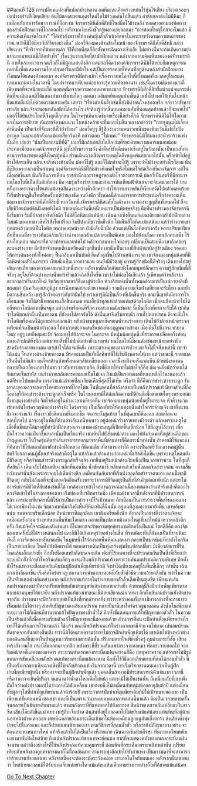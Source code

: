 ##ตอนที่ 126 การเปลี่ยนแปลงที่แปลกประหลาด
ลมหิมะละเอียดร่วงหล่นไร้สุ่มไร้เสียง บริเวณรอบๆ บ่อน้ำรกร้างก็เงียบเชียบ ต้นไม้ของสะพานอุดรใหม่ใบไม้ร่วงหล่นไปสิ้นแล้ว ลำต้นของต้นไม้มีหิมะ ก็เหมือนกับทหารรักษาการณ์ที่ถือทวน จักรพรรดินีศักดิ์สิทธิ์ไพล่มือไว้ข้างหลัง ทอดสายตามองทิศทางของสำนักฝึกหลวงที่ไกลออกไป หลังจากเงียบนิ่งชั่วครู่พลางเอ่ยออกมา “การสอบใหญ่ใกล้จะเริ่มแล้ว มีความคิดเห็นเช่นไรเล่า”
“ใต้เท้าสังฆราชให้องค์หญิงลั่วลั่วเข้าศึกษาในพระราชวังตามความหมายของท่าน ทว่าก็มิได้มีอากัปกิริยาอย่างอื่น”
ม่ออวี่จ้องมองด้านข้างใบหน้าของจักรพรรดินีศักดิ์สิทธิ์ กล่าวเสียงเบา “ที่จริงจากที่ข้ามองแล้ว วิธีที่ง่ายที่สุดก็คือสังหารเฉินฉางเซิงเสีย ไม่อย่างนั้นจะก่อเกิดความยุ่งยากมากมายเช่นนี้ได้อย่างไร”
เรื่องวุ่นวายเกิดที่สำนักฝึกหลวง หลังจากความคิดเห็นขององค์จักรพรรดินี ภายในระยะเวลารวดเร็วก็ไม่มีผู้คนเอ่ยถึงอีก แต่ม่ออวี่คิดว่าองค์จักรพรรดินีมิได้หยิบยืมเหตุการณ์เหล่านี้เพื่อแสดงความโอบอ้อมอารีและมีน้ำใจ แต่เป็นการรอคอยให้คนที่อยู่ด้านหลังสำนักฝึกหลวงทั้งหมดได้แสดงตัวออกมา องค์จักรพรรดินีต่างเข้าใจเรื่องราวบนโลกใบนี้ทั้งหมดทั้งมวลอยู่ในสมอง หากมาถามนางในเวลานี้ โดยปรารถนาเพียงแค่อยากจะรู้ความคิดของนาง เช่นนั้นความคิดของนางก็เพียงพอที่จะหนักแน่นได้
นอกเหนือจากความคาดหมายของนาง จักรพรรดินีศักดิ์สิทธิ์แน่วแน่จนกระทั่งคิดที่จะเมินเฉยมิได้แสดงท่าทางชื่นชมใดๆ ออกมา กลับเหยียดมุมปากขึ้นด้วยซ้ำไป เผยให้เห็นใบหน้ายิ้มแย้มที่แฝงไปด้วยความเยาะหยัน เอ่ยว่า “เรื่องดำเนินไปเช่นนี้ยังมิน่าสนใจหรอกหรือ กล่าวว่าสังหารเขาเสีย แล้วเจ้าจะนอนหลับสนิทได้อย่างไร เจ้าต้องรู้ว่ากลิ่นบนหมอนกับที่นอนสุดท้ายแล้วก็จะหายไป”
ม่ออวี่ได้ยินประโยคนี้จึงลุกลี้ลุกลน ในใจครุ่นคิดจะอธิบายเรื่องนี้อย่างไรดี
จักรพรรดินีมิได้ให้โอกาสนางในการอธิบาย หันกายจ้องมองนาง ใบหน้าคล้ายจะยิ้มและไม่ยิ้ม พลางกล่าวว่า “การชุมนุมไม้เลื้อยค่ำคืนนั้น เป็นเจ้าที่จับเขาขังไว้ยังวังถง”
ม่ออวี่อยู่ๆ ก็รู้สึกว่าความหนาวเหน็บของหิมะวันนี้เข้าไปถึงกระดูก ไฉนจะกล้าลังเลแม้แต่เสี้ยววินาที กล่าวตอบ “ใช่เพคะ”
จักรพรรดินีมิได้มองบ่อน้ำรกร้างแห่งนั้นอีก เอ่ยว่า “นั่นเป็นสถานที่ที่ดี”
ม่ออวี่มิกล้าเอ่ยสิ่งใดอีก ก้มศีรษะด้วยความเคารพนอบน้อม ประคองมือขององค์จักรพรรดินี มุ่งไปยังพระราชวัง
ค่ำคืนที่ขังเฉินฉางเซิงอยู่ในวังถงนั้น เป็นนางที่ทำตามการร้องขอของผู้ยิ่งใหญ่ผู้หนึ่ง ส่วนเฉินฉางเซิงเพราะเหตุใดถึงหลุดพ้นออกมาได้นั้น หรือเข้าไปอยู่ข้างใต้สระเย็น แล้วเจอสิ่งหวงห้ามนั่น ม่ออวี่ไม่รู้ และก็ไม่กล้าจะไปรู้ เพราะว่าไม่ว่าจะอย่างไรก็ตาม นั่นก็เป็นเพราะนางเป็นสาเหตุ
องค์จักรพรรดินีมิได้กล่าวพึงพอใจหรือไม่พอใจต่อเรื่องที่นางจัดการ แต่ในเมื่อเอ่ยขึ้นมา นั่นก็เป็นการเตือน
ราชสำนักและราษฎรของต้าโจวต่างทราบดี ม่ออวี่เป็นสตรีที่มีอำนาจบนโลกใบนี้เป็นอันดับที่สอง มีความรุ่งเรืองร่ำรวยและอำนาจทัดเทียมฟ้าดินยากจะจินตนาการได้ บางครั้งบางคราวนางได้แต่งแต้มจุดสีแดงระหว่างคิ้วอีกครา ทำให้การเยาะหยันที่เงียบสงัดไปแล้วหลายร้อยปีเริ่มปรากฏขึ้นใหม่อีกครั้ง แต่ว่านางชัดเจนยิ่งนัก ทั้งหมดนี้ล้วนมาจากการประทานหรือว่าความเห็นชอบจากจักรพรรดินีศักดิ์สิทธิ์
หากวันหนึ่งจักรพรรดินีสงสัยในตัวนาง นางคงจะสูญสิ้นทั้งหมดไป ก็จะเสียชีวิตแม้แต่ดินฝังศพยังไม่มี
สายลมหิมะวันนี้เหน็บหนาวเป็นพิเศษจริงๆ มือที่นางประคองจักรพรรดินีเริ่มขาว ริมฝีปากขาวซีดยิ่งนัก ไม่มีสีโลหิตแม้แต่น้อย
เฉินฉางเซิงตื่นนอนบนเตียงของสำนักฝึกหลวง
ใบหน้าของเขาขาวซีดไร้สิ่งใดเปรียบ ริมฝีปากก็ขาวซีดยิ่งนัก ไม่เห็นสีโลหิตแม้แต่น้อย
แต่ว่าร่างกายเขาทุกแห่งล้วนแต่เป็นโลหิต บนบ่าและหน้าอก ยังมีเล็บนิ้วมือ ล้วนแต่เป็นโลหิตแห้งกรัง หากเปรียบเทียบกับที่นอนที่ขาวราวหิมะคล้ายกับว่าน่าหวาดกลัวแปลกตาเป็นพิเศษ
มองไปยังหลังคา เขาเบิกตาเขม็ง ไร้คำเอื้อนเอ่ย จนกระทั่งเวลาห้ายามเลยพ้นไป หลังจากลมหายใจค่อยๆ เปลี่ยนเป็นสงบนิ่ง เขาถึงค่อยๆ ตะแคงร่างกาย มือซ้ายจับขอบเตียงเหยียดตัวลุกขึ้นนั่ง
เขานั่งเป็นเวลายี่สิบห้านาทีอยู่ข้างเตียง รอคอยให้การเต้นของหัวใจค่อยๆ ฟื้นกลับมาเป็นปกติ ยืดตัวลุกขึ้นไปด้านหน้ากระจก
เขาจ้องมองหนุ่มน้อยที่มีโลหิตท่วมตัวในกระจก เงียบนิ่งเป็นเวลายาวนาน
ตนยังมีชีวิตอยู่ ความรู้สึกชนิดนี้ดีจริงๆ
เดินทางไปอยู่เส้นคาบเกี่ยวของความตายมาแล้วหนึ่งรอบ หลังจากนั้นก็กลับมายังโลกมนุษย์อีกครา ความรู้สึกชนิดนี้ดีจริงๆ
อยู่ในที่ด้านล่างแห่งนั้นแท้จริงแล้วเกิดสิ่งใดขึ้น เขาจำไม่ค่อยได้เสียแล้ว รู้เพียงแค่ว่าหลังจากละอองดาวเริ่มเผาไหม้ จิตวิญญาณเขาก็ดิ่งลงสู่ห้วงลึก ห้วงลึกแห่งนั้นทั้งหมดล้วนแต่เป็นเปลวเพลิงที่แผดเผา ฝุ่นควันอุณหภูมิสูง การฉีกขาดอย่างน่าหวาดกลัว รวมถึงความเจ็บปวดที่ยากจะรับไหว และยังมีความสิ้นหวัง
เขารู้สึกว่าตนราวกับว่าฝันไป ทว่าเขารู้ดีนี่เป็นเรื่องที่เกิดขึ้นจริง ขณะนี้เขายังมีอาการใจเลื่อนลอย จิตใต้สำนึกยกแขนเสื้อขึ้นมาดม บนเสื้อผ้าทุกแห่งล้วนแต่แช่ด้วยโลหิต เมื่อดมถึงแม้จะไม่ได้กลิ่นคาวโลหิตแทงขึ้นจมูก แต่ว่าสำหรับคนที่รักความสะอาดดังเช่นเขา นี่เป็นเรื่องที่ยากจะรับได้
เขาคิดว่าโลหิตเหล่านั้นเป็นของตน ก็ยังคงไม่อาจรับได้ ดังนั้นเขาจึงเริ่มอาบน้ำ อาบไปหลายรอบ ถึงจะมั่นใจว่าโลหิตทั้งหมดได้ถูกชะล้างออกแล้ว หยิบผ้าขนหนูมาเช็ดหยดน้ำบนร่างกาย เดินไปยังด้านหน้ากระจก เตรียมที่จะเปิดหน้าต่างออก ให้อากาศสะอาดสดชื่นของหิมะฤดูหนาวเข้ามา
เมื่อเดินไปถึงกระจกบานใหญ่ อยู่ๆ เขาก็หยุดชะงัก จ้องมองไปยังกระจก
ในกระจก มีหนุ่มน้อยผู้หนึ่งที่ร่างกายเปลือยครึ่งท่อน มองแล้วปกติยิ่งนัก แต่เขาพบสิ่งที่ไม่ปกติอย่างยิ่งบางแห่ง
บนโลกใบนี้มีคนดังเช่นเขาน้อยอย่างยิ่ง สำหรับร่างกายของตน เขาเข้าใจได้แจ่มชัดยิ่ง เพราะสาเหตุของอาการป่วย เขาจึงใส่ใจสิ่งเหล่านี้ เขาจำได้แม่น ไหล่ทางด้านซ้ายของตน มีรอยแผลเป็นที่เมื่อศิษย์พี่ใช้เข็มฝังพลาดให้เขา แต่ว่าขณะนี้ รอยแผลเป็นนั้นไม่มีแล้ว บนไหล่ด้านซ้ายทั้งหมดกลับเกลี้ยงเกลา
เวลานี้เขาถึงจะสังเกตเห็น ผิวหนังของตนกลายเป็นเกลี้ยงเกลาไปมาก ราวกับทารกแรกเกิด สิ่งที่ยิ่งทำให้เขาไม่เข้าใจก็คือ ชัดเจนยิ่งนักว่าตนได้รับบาดเจ็บสาหัส บนร่างกายกลับหารอยแผลเป็นไม่เจอ ถึงแม้เป็นรอยแผลที่หลงเหลือไว้นานมาแล้ว แต่ก็หายไปหมดสิ้น เกรงว่าแม้แต่รอยที่ละเอียดเล็กที่สุดก็ไม่เห็น
หรือว่า นี่ก็คือการชำระล้างกระดูก รับเอาละอองดาวจากดาวโชคชะตาจากที่ไกลโพ้น ในขั้นตอนที่กำลังกลายเป็นพลังปราณแท้ มีบางส่วนที่ถือโอกาสให้ตนชำระล้างกระดูกสำเร็จหรือ
ในใจของเขามิได้ก่อเกิดความปีติยินดีเพื่อชดเชยใดๆ เพราะขณะนี้เขางุนงงอย่างยิ่ง จิตใจยังอยู่ในช่วงเวลาเคลิบเคลิ้ม
เขาจ้องมองหนุ่มน้อยที่อยู่ในกระจก หัวคิ้วขมวดเข้าหากันใคร่ครวญคิดอย่างจริงจัง
ใคร่ครวญ เป็นเรื่องที่ทำให้คนสงบนิ่งเข้าใจกระจ่างแจ้ง เขายิ่งนานยิ่งกระจ่างแจ้ง เรื่องราวยิ่งคิดนานยิ่งมากขึ้น จนกระทั่งสุดท้าย ในที่สุดเขาก็คิดออก ก่อนที่ตนจะสลบไสลไป น่าจะอยู่ในพื้นที่ด้านล่างอันเหน็บหนาว อยู่ต่อหน้าร่างกายของมังกรดำ แล้วเพราะเหตุใดเมื่อตื่นขึ้นมาได้มาอยู่ที่สำนักฝึกหลวงเล่า
เขามองผ้าขนหนูที่เปียกชื้นเล็กน้อย ใช้มือลูบไล้เบาๆ เพื่อมั่นใจว่าความเปียกชื้นเหล่านั้นเป็นเรื่องจริง
เขาเดินไปยังริมหน้าต่าง มองไปยังกำแพงที่อยู่ส่วนลึกของป่าฤดูหนาว ในใจครุ่นคิดว่าเส้นทางการออกมาจากพื้นที่ด้านล่างก็คือสระน้ำแห่งนั้น ถ้าหากมิใช่แพะดำที่คิดหาวิธีให้ตนกลับมายังสำนักฝึกหลวง ก็มีคนเดียวที่สามารถทำได้ คงจะเป็นสตรีวัยกลางคนผู้นั้น สตรีวัยกลางคนผู้นั้นแท้จริงแล้วคือผู้ใด
แท้จริงแล้วด้านล่างก่อนหน้านี้เกิดสิ่งใดขึ้น เพราะเหตุใดตนยังมีชีวิตอยู่ หรือว่าตนชำระล้างกระดูกสำเร็จแล้ว
เขายืนอยู่ริมหน้าต่างเงียบนิ่งเป็นเวลายาวนาน ในที่สุดก็ตัดสินใจ เดินกลับไปข้างเตียง พลิกที่นอนขึ้น นั่งขัดสมาธิ หลับตาแล้วเริ่มนั่งถอดจิตสำรวจตน
ความสิ้นหวังเหล่านั้นยังแพร่กระจายไปเต็มห้วงลึก เหมือนกันกับเขาที่เริ่มนั่งถอดจิตสำรวจตนเอง ตอนนี้เขามีชีวิตอยู่ กลับไม่ลังเลที่จะนั่งถอดจิตอีกครั้ง เพราะว่าการมีชีวิตอยู่เป็นสิ่งที่สำคัญต่อเขายิ่งนัก แต่เขาไม่อาจรับการมีชีวิตที่สับสนเช่นนี้ได้ เขาต้องการเข้าใจสถานการณ์ตอนนี้ของตนเองว่าแท้จริงแล้วคืออะไร
ดวงจิตเข้าไปในร่างกายของเขา เริ่มท่องเที่ยวอีกคราหนึ่ง เพียงแค่ว่าเวลานี้หลังจากที่มีประสบการณ์แล้ว การท่องเที่ยวครานี้มิใช่การเป็นการสำรวจที่ไร้เป้าหมาย ก็เหมือนเป็นการสำรวจพื้นที่ของตนเอง ใช้เวลาเพียงไม่นาน จิตของเขาก็มาถึงยังพื้นที่หิมะพันลี้ผืนนั้น อยู่บนที่สูงมองลงมายังพื้น
เขาหลับตาแน่น ขนตากะพริบเล็กน้อย สีหน้าขาวซีดดุจหิมะ
เขาตึงเครียดยิ่งนัก กังวลเป็นอย่างยิ่งว่าดวงจิตจะเหมือนครั้งก่อน ร่วงหล่นบนพื้นหิมะโดยตรง กลายเป็นเปลวเพลิงดวงใหญ่ที่เผาไหม้น่าหวาดกลัวอีกครั้ง
ถึงแม้จิตใจจะมั่นคงดังเช่นเขา ก็ไม่อยากจะรับความทุกข์ทรมานอีกครั้งเป็นแน่
โชคดีก็คือ ดวงจิตของเขาครั้งนี้มิได้ร่วงหล่นลงไป และก็มิได้เกิดเหตุร้ายอย่างอื่นขึ้น
ที่ราบหิมะพันลี้ยังคงเป็นที่ราบหิมะพันลี้ ดวงจิตของเขาสังเกตเห็น ในมุมหนึ่งไร้ร่องรอยพื้นหิมะแผดเผา กลายเป็นธารหิมะที่กำลังไหลรินเป็นสายละเอียด ไหลไปยังทิศทางใต้ ตลอดทางเดินเป็นทุ่งกว้างชุ่มชื่นเปล่าเปลี่ยว มีเพียงลำธารที่รินไหลเส้นเล็กอย่างยิ่ง อีกทั้งเทือกเขายังตัดขาดจากกัน เดิมทีไร้หนทางที่จะประกอบกันเป็นสิ่งที่เรียกว่าระบบน้ำ
สิ่งที่กำลังไหลรินเส้นเล็กๆ คงจะเป็นพลังปราณแท้ เพราะว่าเส้นลมปราณมีความพิเศษ อีกทั้งยังไร้หนทางจะเชื่อมต่อกันดังเช่นผู้ฝึกบำเพ็ญเพียรปกติ จึงทำได้เพียงแค่อยู่ในพื้นที่เล็กๆ เท่านั้น
เฉินฉางเซิงลืมตาขึ้น เริ่มคิดใคร่ครวญ
สถานการณ์ของเขาตอนนี้กับลั่วลั่วมีความคล้ายคลึงกัน ทว่าในความเป็นจริงแตกต่างกันอย่างมาก
พลังปราณแท้ภายในร่างกายของลั่วลั่วเต็มเปี่ยมสุดขีด เพียงแค่เส้นลมปราณของเผ่าปีศาจเปรียบเทียบกับเผ่ามนุษย์แล้วง่ายดายอย่างยิ่ง ด้วยเหตุนี้จึงฝึกบำเพ็ญเพียรตามแบบเผ่ามนุษย์ได้ยากยิ่ง พลังปราณแท้ของเขาขณะนี้น้อยเสียจนน่าเวทนา อีกทั้งเส้นลมปราณยังตัดขาดจากกัน ปรารถนาจะฝึกวิทยายุทธ์เป็นสิ่งที่ยากลำบากยิ่ง ทว่าระหว่างคนทั้งสองมีบางอย่างที่จะสามารถเชื่อมต่อกันได้รางๆ
สำหรับปัญหาของเส้นลมปราณ หลายปีมานี้เขาใคร่ครวญมาตลอด ดังนั้นในเพียงแค่ระยะเวลาไม่กี่เดือนก็สามารถแก้ไขปัญหาของลั่วลั่วได้ อีกทั้งขั้นตอนการแก้ไขปัญหาของลั่วลั่ว ในความเป็นจริงแล้วก็เพื่อการเตรียมตัวแก้ไขปัญหาขณะนี้ของตนด้วย ส่วนการที่ตนจะฝึกบำเพ็ญเพียรอย่างไร เขาก็ได้เตรียมการไว้นานแล้ว
ใช่แล้ว ขณะนี้พลังปราณแท้ในร่างกายเขามีจำนวนไม่มาก เส้นลมปราณตัดขาดจากกันอย่างสิ้นเชิง ทว่านี่มิได้หมายความว่าเขาไม่อาจฝึกบำเพ็ญเพียรได้
เขาเดินไปข้างหน้าต่าง มองต้นสนที่เตะตาในป่าฤดูหนาวริมทะเลสาบต้นนั้น ปรับลมหายใจเพียงชั่วครู่ กุมด้ามกระบี่สั้น
เสียงเคร้งกังวานใส กระบี่สั้นออกมาจากฝัก พลังกระบี่ที่รวมกันแพร่กระจายออกมา พัดกระจายออกไป จากริมหน้าตาชั้นสองของอาคาร
กระบวนท่าแรกของกระบี่ลมฝนจงซานก็คือ ยกบุษราคราม
แต่ว่าเขาไม่มีรูปแบบการขับเคลื่อนพลังปราณแท้ของกระบี่ลมฝนจงซาน อีกทั้งใช้วิธีลอกเลียนแบบที่ตนได้สอนลั่วลั่ว
นี่เป็นครั้งแรกของเฉินฉางเซิงที่ใช้พลังปราณแท้ เริ่มจากเวลานี้ เขาเริ่มเรียกขานตนเองว่าเป็นผู้ฝึกบำเพ็ญเพียรผู้หนึ่ง หรืออาจจะเป็นผู้ฝึกบำเพ็ญเต๋า
บุคคลอื่นถ้าหากมีประสบการณ์ดังเช่นเขา เวลานี้หรือว่าอาจจะยินดีปรีดา จนขนาดว่าน้ำตาไหลเต็มใบหน้า แต่เขามิได้เป็นเช่นนั้น ก็เหมือนกับที่เขาเพิ่งมั่นใจว่าพลังปราณแท้ในร่างกายได้ขับเคลื่อน เขาสงบนิ่งไม่เหมือนกับหนุ่มน้อยอายุสิบห้าปี แต่เหมือนกับผู้อาวุโสที่บำเพ็ญเพียรมาแล้วห้าร้อยปี
เพราะว่าการฝึกบำเพ็ญเพียรเดิมทีมิใช่เป้าหมายของเขา เป็นเพียงแค่ขั้นตอนหนึ่งของเขา และก็เป็นเพราะว่าเขาเคยคาดเดาภาพตอนนี้มาแล้ว คิดเป็นเวลาหลายครั้ง จนกลายเป็นชินชาเสียนานแล้ว
ตามพลังกระบี่ที่แทงออกไปยังอากาศ สีหน้าของเขาพลันเปลี่ยนเป็นขาวซีด เสียงโอ๊ยดังขึ้นแผ่วเบา เขารู้สึกเจ็บปวด
ต้นสนที่อยู่ไกลออกไปไม่ขยับแม้แต่น้อย แท่นหินที่อยู่ด้านนอกหน้าต่างแตกออก เศษหินหลายก้อนกระเด็นเข้ามาในห้องเหมือนลูกธนูอันแข็งแกร่ง ส่งเสียงดังพุ่งปะทะไปในกำแพง และก็ปะทะแขนซ้ายของเขา
ตามวิธีการที่สอนลั่วลั่ว หรือว่ายังมีปัญหาบางอย่าง จะต้องเสาะหาหนทางใหม่ แท้จริงแล้วไม่ได้เป็นเรื่องที่ง่ายดาย
เฉินฉางเซิงส่ายศีรษะ หันกายเตรียมหยิบผงยามาพันปิดไหล่ซ้าย
ถึงแม้พลังปราณแท้ของเขาจะอ่อนแอ ยากที่จะแสดงพลังของเพลงกระบี่ลมฝนจงซาน แต่ว่าถึงอย่างไรก็ใช้พลังปราณแท้ควบคุมกระบี่ ก้อนหินที่กระเด็นเพราะพลังเหล่านั้น เปรียบเทียบกับพลังของลูกศรธรรมดาก็ไม่ไกลกันมาก สามารถพุ่งลึกเข้าไปยังกำแพง เป็นธรรมดาที่จะสามารถทำร้ายแขนซ้ายของเขา
หลังจากนี้คงจะต้องระมัดระวังหน่อย เขาเอ่ยในใจกับตนเอง
หลังจากนั้นเขาพบว่า ไหล่ซ้ายของตนมิได้รับบาดเจ็บแต่อย่างใด แม้แต่ขนเส้นเล็กตามร่างกายต่างก็ไม่ได้ขาดแม้แต่น้อย


[Go To Next Chapter]( ./128.md)